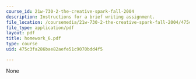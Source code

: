 ```yaml
---
course_id: 21w-730-2-the-creative-spark-fall-2004
description: Instructions for a brief writing assignment.
file_location: /coursemedia/21w-730-2-the-creative-spark-fall-2004/475c3fa286bae82aefe51c9070bdd4f5_homework_6.pdf
file_type: application/pdf
layout: pdf
title: homework_6.pdf
type: course
uid: 475c3fa286bae82aefe51c9070bdd4f5

---
```

None